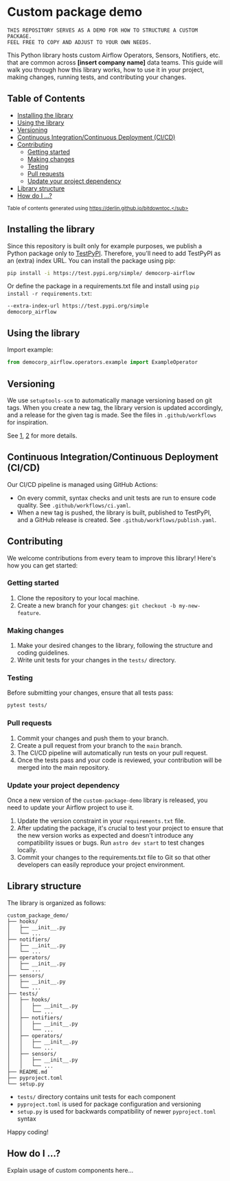 # Custom package demo

```
THIS REPOSITORY SERVES AS A DEMO FOR HOW TO STRUCTURE A CUSTOM PACKAGE.
FEEL FREE TO COPY AND ADJUST TO YOUR OWN NEEDS.
```

This Python library hosts custom Airflow Operators, Sensors, Notifiers, etc. that are common across **[insert company name]** data teams. This guide will walk you through how this library works, how to use it in your project, making changes, running tests, and contributing your changes.

## Table of Contents

- [Installing the library](#installing-the-library)
- [Using the library](#using-the-library)
- [Versioning](#versioning)
- [Continuous Integration/Continuous Deployment (CI/CD)](#continuous-integrationcontinuous-deployment-cicd)
- [Contributing](#contributing)
   * [Getting started](#getting-started)
   * [Making changes](#making-changes)
   * [Testing](#testing)
   * [Pull requests](#pull-requests)
   * [Update your project dependency](#update-your-project-dependency)
- [Library structure](#library-structure)
- [How do I ...?](#how-do-i-)

<sub>Table of contents generated using https://derlin.github.io/bitdowntoc.</sub>

## Installing the library

Since this repository is built only for example purposes, we publish a Python package only to [TestPyPI](https://test.pypi.org/project/democorp-airflow). Therefore, you'll need to add TestPyPI as an (extra) index URL. You can install the package using pip:

```bash
pip install -i https://test.pypi.org/simple/ democorp-airflow
```

Or define the package in a requirements.txt file and install using `pip install -r requirements.txt`:

```
--extra-index-url https://test.pypi.org/simple
democorp_airflow
```

## Using the library

Import example:
```python
from democorp_airflow.operators.example import ExampleOperator
```

## Versioning

We use `setuptools-scm` to automatically manage versioning based on git tags. When you create a new tag, the library version is updated accordingly, and a release for the given tag is made. See the files in `.github/workflows` for inspiration.

See [1](https://github.com/pypa/setuptools_scm/), [2](https://www.moritzkoerber.com/posts/versioning-with-setuptools_scm/) for more details.

## Continuous Integration/Continuous Deployment (CI/CD)

Our CI/CD pipeline is managed using GitHub Actions:

- On every commit, syntax checks and unit tests are run to ensure code quality. See `.github/workflows/ci.yaml`.
- When a new tag is pushed, the library is built, published to TestPyPI, and a GitHub release is created. See `.github/workflows/publish.yaml`.

## Contributing

We welcome contributions from every team to improve this library! Here's how you can get started:

### Getting started

1. Clone the repository to your local machine.
1. Create a new branch for your changes: `git checkout -b my-new-feature`.

### Making changes

1. Make your desired changes to the library, following the structure and coding guidelines.
1. Write unit tests for your changes in the `tests/` directory.

### Testing

Before submitting your changes, ensure that all tests pass:

```bash
pytest tests/
```

### Pull requests

1. Commit your changes and push them to your branch.
1. Create a pull request from your branch to the `main` branch.
1. The CI/CD pipeline will automatically run tests on your pull request.
1. Once the tests pass and your code is reviewed, your contribution will be merged into the main repository.

### Update your project dependency

Once a new version of the `custom-package-demo` library is released, you need to update your Airflow project to use it.

1. Update the version constraint in your `requirements.txt` file.   
1. After updating the package, it's crucial to test your project to ensure that the new version works as expected and doesn't introduce any compatibility issues or bugs. Run `astro dev start` to test changes locally.
1. Commit your changes to the requirements.txt file to Git so that other developers can easily reproduce your project environment.

## Library structure

The library is organized as follows:

```
custom_package_demo/
├── hooks/
│   ├── __init__.py
│   └── ...
├── notifiers/
│   ├── __init__.py
│   └── ...
├── operators/
│   ├── __init__.py
│   └── ...
├── sensors/
│   ├── __init__.py
│   └── ...
├── tests/
│   ├── hooks/
│   │   ├── __init__.py
│   │   └── ...
│   ├── notifiers/
│   │   ├── __init__.py
│   │   └── ...
│   ├── operators/
│   │   ├── __init__.py
│   │   └── ...
│   ├── sensors/
│   │   ├── __init__.py
│   │   └── ...
├── README.md
├── pyproject.toml
└── setup.py
```

- `tests/` directory contains unit tests for each component
- `pyproject.toml` is used for package configuration and versioning
- `setup.py` is used for backwards compatibility of newer `pyproject.toml` syntax

Happy coding!

## How do I ...?

Explain usage of custom components here...
